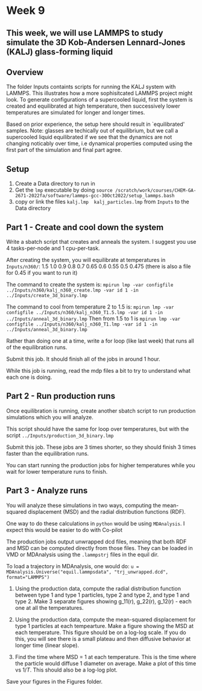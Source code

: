 # Week 9

## This week, we will use LAMMPS to study simulate the 3D Kob-Andersen Lennard-Jones (KALJ) glass-forming liquid

## Overview

The folder Inputs containts scripts for running the KALJ system with LAMMPS. This illustrates how a more sophisitcated LAMMPS project might look.
To generate configurations of a supercooled liquid, first the system is created and equilibrated at high temperature, then successively lower temperatures are simulated for longer and longer times. 

Based on prior experience, the setup here should result in `equilibrated' samples. Note: glasses are techically out of equilibrium, but we call a supercooled liquid equilibrated if we see that the dynamics are not changing noticably over time, i.e dynamical properties computed using the first part of the simulation and final part agree.

## Setup

1. Create a Data directory to run in 
2. Get the `lmp` executable by doing `source /scratch/work/courses/CHEM-GA-2671-2022fa/software/lammps-gcc-30Oct2022/setup_lammps.bash`
3. copy or link the files `kalj.lmp  kalj_particles.lmp` from `Inputs` to the Data directory

## Part 1 - Create and cool down the system
Write a sbatch script that creates and anneals the system. I suggest you use 4 tasks-per-node and 1 cpu-per-task.

After creating the system, you will equilibrate at temperatures in `Inputs/n360/`: 1.5 1.0 0.9 0.8 0.7 0.65 0.6 0.55 0.5 0.475 (there is also a file for 0.45 if you want to run it)

The command to create the system is:
`mpirun lmp -var configfile ../Inputs/n360/kalj_n360_create.lmp -var id 1 -in ../Inputs/create_3d_binary.lmp`

The command to cool from temperature 2 to 1.5 is:
`mpirun lmp -var configfile ../Inputs/n360/kalj_n360_T1.5.lmp -var id 1 -in ../Inputs/anneal_3d_binary.lmp`
Then from 1.5 to 1 is
`mpirun lmp -var configfile ../Inputs/n360/kalj_n360_T1.lmp -var id 1 -in ../Inputs/anneal_3d_binary.lmp`

Rather than doing one at a time, write a for loop (like last week) that runs all of the equilibration runs.

Submit this job. It should finish all of the jobs in around 1 hour. 

While this job is running, read the mdp files a bit to try to understand what each one is doing.

## Part 2 - Run production runs
Once equilibration is running, create another sbatch script to run production simulations which you will analyze.

This script should have the same for loop over temperatures, but with the script `../Inputs/production_3d_binary.lmp`

Submit this job. These jobs are 3 times shorter, so they should finish 3 times faster than the equilibration runs. 

You can start running the production jobs for higher temperatures while you wait for lower temperature runs to finish.

## Part 3 - Analyze runs
You will analyze these simulations in two ways, computing the mean-squared displacement (MSD) and the radial distribution functions (RDF). 

One way to do these calculations in `python` would be using `MDAnalysis`. I expect this would be easier to do with Co-pilot

The production jobs output unwrapped dcd files, meaning that both RDF and MSD can be computed directly from those files. They can be loaded in VMD or MDAnalysis using the `.lammpstrj` files in the equil dir.

To load a trajectory in MDAnalysis, one would do: `u = MDAnalysis.Universe("equil.lammpsdata", "trj_unwrapped.dcd", format="LAMMPS")`

1. Using the production data, compute the radial distribution function between type 1 and type 1 particles, type 2 and type 2, and type 1 and type 2. 
Make 3 separate figures showing g_11(r), g_22(r), g_12(r) - each one at all the temperatures. 

2. Using the production data, compute the mean-squared displacement for type 1 particles at each tempearture. Make a figure showing the MSD at each temperature. This figure should be on a log-log scale. If you do this, you will see there is a small plateau and then diffusive behavior at longer time (linear slope).

3. Find the time where MSD = 1 at each temperature. This is the time where the particle would diffuse 1 diameter on average. Make a plot of this time vs $1/T$. This should also be a log-log plot.

Save your figures in the Figures folder. 

